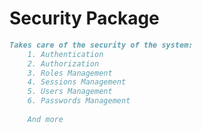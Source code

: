 # Security Package

``` markdown
Takes care of the security of the system:
    1. Authentication
    2. Authorization
    3. Roles Management
    4. Sessions Management
    5. Users Management
    6. Passwords Management
    
    And more
```
